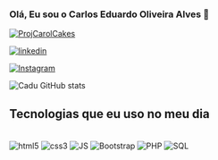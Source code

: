
### Olá, Eu sou o Carlos Eduardo Oliveira Alves 👋

[![ProjCarolCakes](https://img.shields.io/website-up-down-green-red/http/monip.org.svg)](https://carolcakesvix.netlify.app/)

[![linkedin](https://img.shields.io/badge/LinkedIn-0077B5?style=for-the-badge&logo=linkedin&logoColor=white)](https://www.linkedin.com/in/carlos-eduardo-oliveira-alves-18aa49248/)

[![Instagram](https://img.shields.io/badge/Instagram-E4405F?style=for-the-badge&logo=instagram&logoColor=white)](https://www.instagram.com/cazeduardo_k/)

![Cadu GitHub stats](https://github-readme-stats.vercel.app/api?username=CarlosEduardoOliveiraAlves&show_icons=true&theme=radical)

## Tecnologias que eu uso no meu dia

<div style = "display: inline-block"><br/>
  
  <!--HTML5-->
  <img align="center" alt="html5" src="https://img.shields.io/badge/HTML5-E34F26?style=for-the-badge&logo=html5&logoColor=white"/>
  
  <!--CSS3-->
  <img align="center" alt="css3" src="https://img.shields.io/badge/CSS3-1572B6?style=for-the-badge&logo=css3&logoColor=white"/>
  
  <!--JavaScript-->
  <img align="center" alt="JS" src="https://img.shields.io/badge/JavaScript-323330?style=for-the-badge&logo=javascript&logoColor=F7DF1E"/>
  
  <!--Bootstrap-->
  <img align="center" alt="Bootstrap" src="https://img.shields.io/badge/Bootstrap-563D7C?style=for-the-badge&logo=bootstrap&logoColor=white"/>

  <!--PHP-->
  <img align="center" alt="PHP" src="https://img.shields.io/badge/PHP-777BB4?style=for-the-badge&logo=php&logoColor=white"/>

  <!--SQL-->
  <img align="center" alt="SQL" src="https://img.shields.io/badge/PHP-777BB4?style=for-the-badge&logo=php&logoColor=white"/>
</div>
